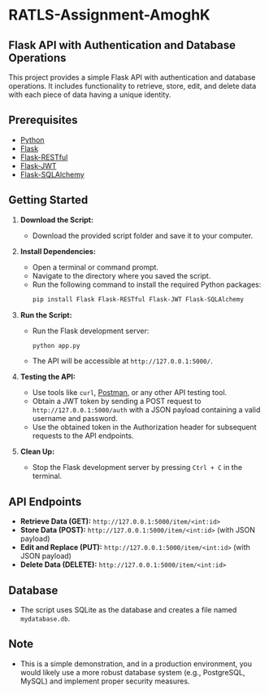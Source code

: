 # RATLS-Assignment-AmoghK

## Flask API with Authentication and Database Operations

This project provides a simple Flask API with authentication and database operations. It includes functionality to retrieve, store, edit, and delete data with each piece of data having a unique identity.

## Prerequisites

- [Python](https://www.python.org/downloads/)
- [Flask](https://flask.palletsprojects.com/en/2.0.x/)
- [Flask-RESTful](https://flask-restful.readthedocs.io/en/latest/)
- [Flask-JWT](https://pythonhosted.org/Flask-JWT/)
- [Flask-SQLAlchemy](https://pypi.org/project/Flask-SQLAlchemy/)

## Getting Started

1. **Download the Script:**
   - Download the provided script folder and save it to your computer.

2. **Install Dependencies:**
   - Open a terminal or command prompt.
   - Navigate to the directory where you saved the script.
   - Run the following command to install the required Python packages:
     ```bash
     pip install Flask Flask-RESTful Flask-JWT Flask-SQLAlchemy
     ```

3. **Run the Script:**
   - Run the Flask development server:
     ```bash
     python app.py
     ```
   - The API will be accessible at `http://127.0.0.1:5000/`.

4. **Testing the API:**
   - Use tools like `curl`, [Postman](https://www.postman.com/), or any other API testing tool.
   - Obtain a JWT token by sending a POST request to `http://127.0.0.1:5000/auth` with a JSON payload containing a valid username and password.
   - Use the obtained token in the Authorization header for subsequent requests to the API endpoints.

5. **Clean Up:**
   - Stop the Flask development server by pressing `Ctrl + C` in the terminal.

## API Endpoints

- **Retrieve Data (GET):** `http://127.0.0.1:5000/item/<int:id>`
- **Store Data (POST):** `http://127.0.0.1:5000/item/<int:id>` (with JSON payload)
- **Edit and Replace (PUT):** `http://127.0.0.1:5000/item/<int:id>` (with JSON payload)
- **Delete Data (DELETE):** `http://127.0.0.1:5000/item/<int:id>`

## Database

- The script uses SQLite as the database and creates a file named `mydatabase.db`.

## Note

- This is a simple demonstration, and in a production environment, you would likely use a more robust database system (e.g., PostgreSQL, MySQL) and implement proper security measures.
